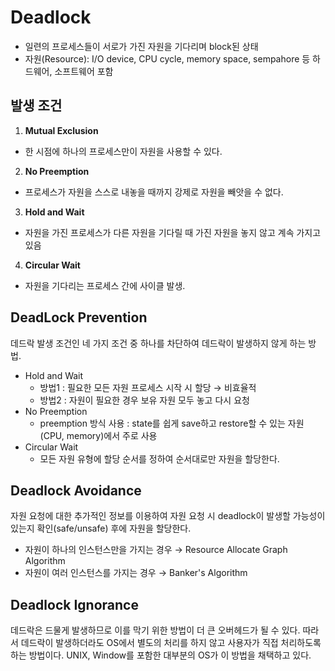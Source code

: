 # Deadlock
- 일련의 프로세스들이 서로가 가진 자원을 기다리며 block된 상태 
- 자원(Resource): I/O device, CPU cycle, memory space, sempahore 등 하드웨어, 소프트웨어 포함

## 발생 조건
1. **Mutual Exclusion**
- 한 시점에 하나의 프로세스만이 자원을 사용할 수 있다.
2. **No Preemption**
- 프로세스가 자원을 스스로 내놓을 때까지 강제로 자원을 빼앗을 수 없다.
3. **Hold and Wait**
- 자원을 가진 프로세스가 다른 자원을 기다릴 때 가진 자원을 놓지 않고 계속 가지고 있음
4. **Circular Wait**
- 자원을 기다리는 프로세스 간에 사이클 발생.

## DeadLock Prevention
데드락 발생 조건인 네 가지 조건 중 하나를 차단하여 데드락이 발생하지 않게 하는 방법.

- Hold and Wait
  - 방법1 : 필요한 모든 자원 프로세스 시작 시 할당 → 비효율적
  - 방법2 : 자원이 필요한 경우 보유 자원 모두 놓고 다시 요청
- No Preemption
  - preemption 방식 사용 : state를 쉽게 save하고 restore할 수 있는 자원(CPU, memory)에서 주로 사용
- Circular Wait
  - 모든 자원 유형에 할당 순서를 정하여 순서대로만 자원을 할당한다.

## Deadlock Avoidance
자원 요청에 대한 추가적인 정보를 이용하여 자원 요청 시 deadlock이 발생할 가능성이 있는지 확인(safe/unsafe) 후에 자원을 할당한다.

- 자원이 하나의 인스턴스만을 가지는 경우 →  Resource Allocate Graph Algorithm
- 자원이 여러 인스턴스를 가지는 경우 →  Banker's Algorithm

## Deadlock Ignorance
데드락은 드물게 발생하므로 이를 막기 위한 방법이 더 큰 오버헤드가 될 수 있다. 따라서 데드락이 발생하더라도 OS에서 별도의 처리를 하지 않고 사용자가 직접 처리하도록 하는 방법이다.
UNIX, Window를 포함한 대부분의 OS가 이 방법을 채택하고 있다.
